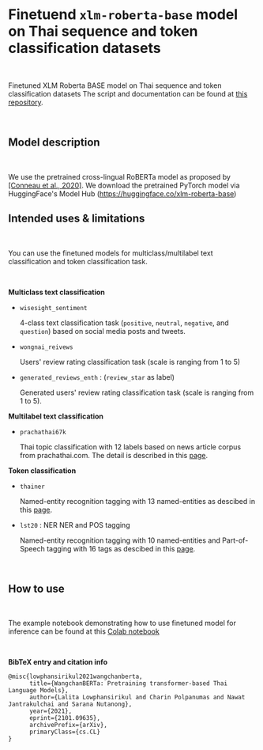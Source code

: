 # Finetuend `xlm-roberta-base` model on Thai sequence and token classification datasets

<br>

Finetuned XLM Roberta BASE model on Thai sequence and token classification datasets
The script and documentation can be found at [this repository](https://github.com/vistec-AI/thai2transformers).

<br>

## Model description

<br>

We use the pretrained cross-lingual RoBERTa model as proposed by [[Conneau et al., 2020]](https://arxiv.org/abs/1911.02116). We download the pretrained PyTorch model via HuggingFace's Model Hub (https://huggingface.co/xlm-roberta-base)
<br>



## Intended uses & limitations

<br>

You can use the finetuned models for multiclass/multilabel text classification and token classification task.

<br>

**Multiclass text classification**


-  `wisesight_sentiment` 
     
   4-class text classification task (`positive`, `neutral`, `negative`, and `question`) based on social media posts and tweets.

-  `wongnai_reivews` 

     Users' review rating classification task (scale is ranging from 1 to 5)

-  `generated_reviews_enth` : (`review_star` as label)

     Generated users' review rating classification task (scale is ranging from 1 to 5).

**Multilabel text classification**

-  `prachathai67k`

    Thai topic classification with 12 labels based on news article corpus from prachathai.com. The detail is described in this [page](https://huggingface.co/datasets/prachathai67k).
    

**Token classification**

-  `thainer` 

    Named-entity recognition tagging with 13 named-entities as descibed in this [page](https://huggingface.co/datasets/thainer).

-  `lst20` : NER NER and POS tagging
 
     Named-entity recognition tagging with 10 named-entities and Part-of-Speech tagging with 16 tags as descibed in this [page](https://huggingface.co/datasets/lst20).

<br>

## How to use

<br>

The example notebook demonstrating how to use finetuned model for inference can be found at this [Colab notebook](https://colab.research.google.com/drive/1Kbk6sBspZLwcnOE61adAQo30xxqOQ9ko)

<br>


**BibTeX entry and citation info**

```
@misc{lowphansirikul2021wangchanberta,
      title={WangchanBERTa: Pretraining transformer-based Thai Language Models}, 
      author={Lalita Lowphansirikul and Charin Polpanumas and Nawat Jantrakulchai and Sarana Nutanong},
      year={2021},
      eprint={2101.09635},
      archivePrefix={arXiv},
      primaryClass={cs.CL}
}
```
